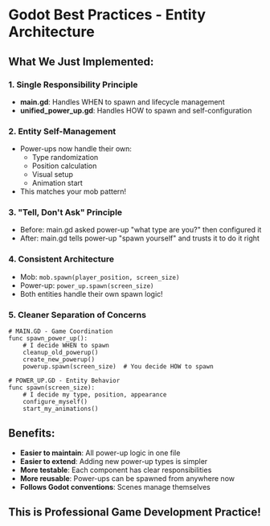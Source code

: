 # Godot Best Practices - Entity Architecture

## What We Just Implemented:

### 1. **Single Responsibility Principle**
- **main.gd**: Handles WHEN to spawn and lifecycle management
- **unified_power_up.gd**: Handles HOW to spawn and self-configuration

### 2. **Entity Self-Management**
- Power-ups now handle their own:
  - Type randomization
  - Position calculation 
  - Visual setup
  - Animation start
- This matches your mob pattern!

### 3. **"Tell, Don't Ask" Principle**
- Before: main.gd asked power-up "what type are you?" then configured it
- After: main.gd tells power-up "spawn yourself" and trusts it to do it right

### 4. **Consistent Architecture**
- Mob: `mob.spawn(player_position, screen_size)`
- Power-up: `power_up.spawn(screen_size)`
- Both entities handle their own spawn logic!

### 5. **Cleaner Separation of Concerns**
```gdscript
# MAIN.GD - Game Coordination
func spawn_power_up():
    # I decide WHEN to spawn
    cleanup_old_powerup()
    create_new_powerup()
    powerup.spawn(screen_size)  # You decide HOW to spawn

# POWER_UP.GD - Entity Behavior  
func spawn(screen_size):
    # I decide my type, position, appearance
    configure_myself()
    start_my_animations()
```

## Benefits:
- **Easier to maintain**: All power-up logic in one file
- **Easier to extend**: Adding new power-up types is simpler
- **More testable**: Each component has clear responsibilities
- **More reusable**: Power-ups can be spawned from anywhere now
- **Follows Godot conventions**: Scenes manage themselves

## This is Professional Game Development Practice!